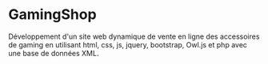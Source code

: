 # GamingShop
Développement d'un site web dynamique de vente en ligne des accessoires de gaming en utilisant html, css, js, jquery, bootstrap, Owl.js et php avec une base de données XML. 

